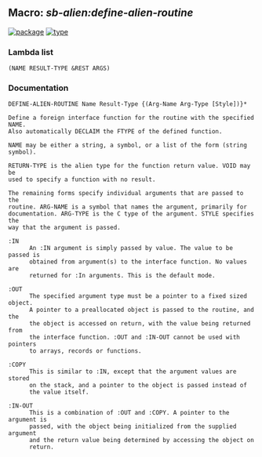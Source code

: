 ## Macro: ***sb-alien:define-alien-routine***
[![package](https://img.shields.io/badge/Package-SB--ALIEN-5f9ea0.svg?style=social&colorA=999999)](../) [![type](https://img.shields.io/badge/Type-Macro-5f9ea0.svg?style=social&colorA=999999)](../#macro) 
### Lambda list
```
(NAME RESULT-TYPE &REST ARGS)
```
### Documentation
```
DEFINE-ALIEN-ROUTINE Name Result-Type {(Arg-Name Arg-Type [Style])}*

Define a foreign interface function for the routine with the specified NAME.
Also automatically DECLAIM the FTYPE of the defined function.

NAME may be either a string, a symbol, or a list of the form (string symbol).

RETURN-TYPE is the alien type for the function return value. VOID may be
used to specify a function with no result.

The remaining forms specify individual arguments that are passed to the
routine. ARG-NAME is a symbol that names the argument, primarily for
documentation. ARG-TYPE is the C type of the argument. STYLE specifies the
way that the argument is passed.

:IN
      An :IN argument is simply passed by value. The value to be passed is
      obtained from argument(s) to the interface function. No values are
      returned for :In arguments. This is the default mode.

:OUT
      The specified argument type must be a pointer to a fixed sized object.
      A pointer to a preallocated object is passed to the routine, and the
      the object is accessed on return, with the value being returned from
      the interface function. :OUT and :IN-OUT cannot be used with pointers
      to arrays, records or functions.

:COPY
      This is similar to :IN, except that the argument values are stored
      on the stack, and a pointer to the object is passed instead of
      the value itself.

:IN-OUT
      This is a combination of :OUT and :COPY. A pointer to the argument is
      passed, with the object being initialized from the supplied argument
      and the return value being determined by accessing the object on
      return.
```

